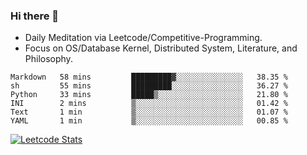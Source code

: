 ### Hi there 👋
* Daily Meditation via Leetcode/Competitive-Programming.
* Focus on OS/Database Kernel, Distributed System, Literature, and Philosophy.

<!--START_SECTION:waka-->

```text
Markdown   58 mins         █████████▓░░░░░░░░░░░░░░░   38.35 %
sh         55 mins         █████████░░░░░░░░░░░░░░░░   36.27 %
Python     33 mins         █████▒░░░░░░░░░░░░░░░░░░░   21.80 %
INI        2 mins          ▒░░░░░░░░░░░░░░░░░░░░░░░░   01.42 %
Text       1 min           ▒░░░░░░░░░░░░░░░░░░░░░░░░   01.07 %
YAML       1 min           ▒░░░░░░░░░░░░░░░░░░░░░░░░   00.85 %
```

<!--END_SECTION:waka-->

<!--
**fxrcode/fxrcode** is a ✨ _special_ ✨ repository because its `README.md` (this file) appears on your GitHub profile.

Here are some ideas to get you started:

- 🔭 I’m currently working on ...
- 🌱 I’m currently learning ...
- 👯 I’m looking to collaborate on ...
- 🤔 I’m looking for help with ...
- 💬 Ask me about ...
- 📫 How to reach me: ...
- 😄 Pronouns: ...
- ⚡ Fun fact: ...
-->
[![Leetcode Stats](https://leetcard.jacoblin.cool/hzhang413?font=Fira+Mono)](https://leetcode.com/hzhang413)
<!-- ![image](./cyberpunk-ghost-in-the-shell.gif)
![image](./gis-archive.png) -->
